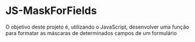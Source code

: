 # JS-MaskForFields
 O objetivo deste projeto é, utilizando o JavaScript, desenvolver uma função para formatar as máscaras de determinados campos de um formulário
